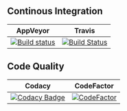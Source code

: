 ## Continous Integration
|AppVeyor|Travis|
|--------|------|
|[![Build status](https://ci.appveyor.com/api/projects/status/ibovgup5l2wwnp09?svg=true)](https://ci.appveyor.com/project/kabestrus/asp-net-core-akari)|[![Build Status](https://travis-ci.org/JorTurFer/ASP.NET-Core-Akari.svg?branch=master)](https://travis-ci.org/JorTurFer/ASP.NET-Core-Akari)|

## Code Quality
|Codacy|CodeFactor|
|------|----------|
|[![Codacy Badge](https://api.codacy.com/project/badge/Grade/06ddd85dc9eb4d1eb240154beca3f647)](https://www.codacy.com/project/JorTurFer/ASP.NET-Core-Akari/dashboard?utm_source=github.com&amp;utm_medium=referral&amp;utm_content=JorTurFer/ASP.NET-Core-Akari&amp;utm_campaign=Badge_Grade_Dashboard)|[![CodeFactor](https://www.codefactor.io/repository/github/jorturfer/asp.net-core-akari/badge)](https://www.codefactor.io/repository/github/jorturfer/asp.net-core-akari)|
